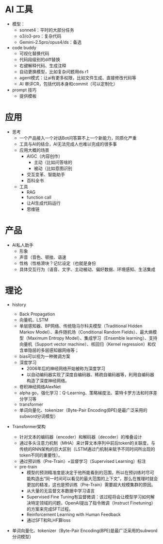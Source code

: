 # AI 工具
- 模型：
    - sonnet4：平时的大部分任务
    - o3/o3-pro：复杂代码
    - Gemini-2.5pro/opus4/ds：备选
- code buddy
    - 可视化替换代码
    - 代码段级别的diff替换
    - 右键解释代码、生成注释
    - 自动更换模型，比如复杂问题用ds r1
    - agent模式：让ai有更多权限，比如文件生成、直接修改代码等
    - AI 审评CR，包括代码本身和commit（可以定制化）
- prompt 技巧
    - 提供模板

# 应用
- 思考
    - 一个产品接入一个对话Bot问答算不上一个新能力，同质化严重
    - 工具与AI的结合，AI无法完成人也难以完成的很多事
    - 应用大概的场景
        - AIGC（内容创作）
            - 主动（比如问答啥的
            - 被动（比如意图识别
        - 交互变革、智能助手
        - 百科全书
    - 工具
        - RAG
        - function call
        - 让AI生成代码运行
        - 思维链


# 产品
- AI私人助手
    - 形象
    - 声音（音色、顿挫、语速
    - 性格（性格滑块？记忆设定（也就是身份
    - 具体交互行为（语音、文字、主动被动、偏好数据、环境感知、生活集成


# 理论
- history
    - Back Propagation
    - 向量机、LSTM
    - 单层感知器、BP网络、传统隐马尔科夫模型（Traditional Hidden Markov Model）、条件随机场（Conditional Random Fields）、最大熵模型（Maximum Entropy Model）、集成学习（Ensemble learning）、支持向量机（Support vector machine）、核回归（Kernel regression）和仅含单隐层的多层感知器网络等；
    - bias可以视为一种微调方案
    - 深度学习
        - 2006年后的神经网络开始被称为深度学习
        - 以自动编码器实现了深度自编码器、稀疏自编码器等，利用自编码器构造了深度神经网络。
    - 卷积神经网络AlexNet
    - alpha go，强化学习：Q-Learning、策略梯度法、蒙特卡罗方法和时序差分学习等
    - transformer
    - 单词向量化、tokenizer（Byte-Pair Encoding(BPE)是最广泛采用的subword分词模型）


- Transformer架构
    - 针对文本的编码器（encoder）和解码器（decoder）的堆叠设计
    - 通过多头注意力机制（MHA）来计算文本序列中前后token的关联度，与传统的RNN架构的巨大区别（LSTM通过门机制来赋予不同时间所出现的token不同的重要性）。
    - 通过预训练（Pre-Train）+监督学习（Supervised Learning）标注
    - pre-train
        - 模型的预测精准度是决定于他所能看到的范围，所以在预训练时尽可能构造出“同一时间可以看见的最大范围的上下文”，那么在推理时就会更加的精准，这也是预训练（Pre-Train）需要超大规模集群的原因。
        - 从大量的无监督文本数据中学习语言
        - Supervised Fine Tuning有监督微调：该过程将会让模型学习如何解决特定领域的问题，OpenAI提出了指令微调（Instruct Finetuning）的方案来完成SFT过程。
        - Reinforcement Learning with Human Feedback
        - 通过SFT和RLHF算loss

- 单词向量化、tokenizer（Byte-Pair Encoding(BPE)是最广泛采用的subword分词模型）